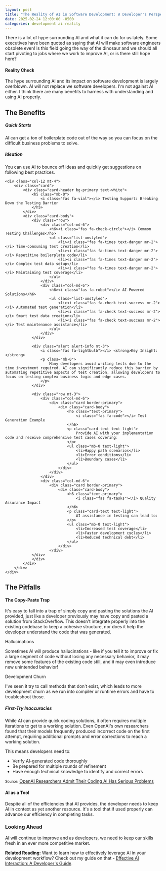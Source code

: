 ```yaml
---
layout: post
title: "The Reality of AI in Software Development: A Developer's Perspective"
date: 2025-02-24 12:00:00 -0500
categories: development ai reality
---
```


<div class="text-center mb-4">
    <i class="fas fa-robot fa-4x text-info"></i>
    <i class="fas fa-question fa-2x mx-3 text-danger"></i>
    <i class="fas fa-laptop-code fa-4x text-success"></i>
</div>

<div class="lead mb-4">
    <p>
        There is a lot of hype surrounding AI and what it can do for us lately. Some executives have been quoted as saying that AI will make software engineers obsolete even! Is this field going the way of the dinosaur and we should all start pivoting to jobs where we work to improve AI, or is there still hope here?
    </p>
</div>

<!--more-->

<div class="card mb-4 border-info">
    <div class="card-body">
        <h4 class="card-title">
            <i class="fas fa-bullhorn"></i> Reality Check
        </h4>
        <p class="card-text">
            The hype surrounding AI and its impact on software development is largely overblown. AI will not replace we software developers. I'm not against AI either. I think there are many benefits to harness with understanding and using AI properly.
        </p>
    </div>
</div>

<h2><i class="fas fa-plus-circle"></i> The Benefits</h2>

<div class="row mb-4">
    <!-- First two cards remain unchanged -->
    <div class="col-md-4">
        <div class="card h-100">
            <div class="card-body">
                <h5 class="card-title">
                    <i class="fas fa-rocket"></i> Quick Starts
                </h5>
                <p class="card-text">
                    AI can get a ton of boilerplate code out of the way so you can focus on the difficult business problems to solve.
                </p>
            </div>
        </div>
    </div>
    <div class="col-md-4">
        <div class="card h-100">
            <div class="card-body">
                <h5 class="card-title">
                    <i class="fas fa-comments"></i> Ideation
                </h5>
                <p class="card-text">
                    You can use AI to bounce off ideas and quickly get suggestions on following best practices.
                </p>
            </div>
        </div>
    </div>

    <div class="col-12 mt-4">
        <div class="card">
            <div class="card-header bg-primary text-white">
                <h5 class="mb-0">
                    <i class="fas fa-vial"></i> Testing Support: Breaking Down the Testing Barrier
                </h5>
            </div>
            <div class="card-body">
                <div class="row">
                    <div class="col-md-6">
                        <h6><i class="fas fa-check-circle"></i> Common Testing Challenges</h6>
                        <ul class="list-unstyled">
                            <li><i class="fas fa-times text-danger mr-2"></i> Time-consuming test creation</li>
                            <li><i class="fas fa-times text-danger mr-2"></i> Repetitive boilerplate code</li>
                            <li><i class="fas fa-times text-danger mr-2"></i> Complex test data setup</li>
                            <li><i class="fas fa-times text-danger mr-2"></i> Maintaining test coverage</li>
                        </ul>
                    </div>
                    <div class="col-md-6">
                        <h6><i class="fas fa-robot"></i> AI-Powered Solutions</h6>
                        <ul class="list-unstyled">
                            <li><i class="fas fa-check text-success mr-2"></i> Automated test generation</li>
                            <li><i class="fas fa-check text-success mr-2"></i> Smart test data creation</li>
                            <li><i class="fas fa-check text-success mr-2"></i> Test maintenance assistance</li>
                        </ul>
                    </div>
                </div>
                
                <div class="alert alert-info mt-3">
                    <i class="fas fa-lightbulb"></i> <strong>Key Insight:</strong>
                    <p class="mb-0">
                        Many developers avoid writing tests due to the time investment required. AI can significantly reduce this barrier by automating repetitive aspects of test creation, allowing developers to focus on testing complex business logic and edge cases.
                    </p>
                </div>

                <div class="row mt-3">
                    <div class="col-md-6">
                        <div class="card border-primary">
                            <div class="card-body">
                                <h6 class="text-primary">
                                    <i class="fas fa-code"></i> Test Generation Example
                                </h6>
                                <p class="card-text text-light">
                                    Provide AI with your implementation code and receive comprehensive test cases covering:
                                </p>
                                <ul class="mb-0 text-light">
                                    <li>Happy path scenarios</li>
                                    <li>Error conditions</li>
                                    <li>Boundary cases</li>
                                </ul>
                            </div>
                        </div>
                    </div>
                    <div class="col-md-6">
                        <div class="card border-primary">
                            <div class="card-body">
                                <h6 class="text-primary">
                                    <i class="fas fa-tasks"></i> Quality Assurance Impact
                                </h6>
                                <p class="card-text text-light">
                                    AI assistance in testing can lead to:
                                </p>
                                <ul class="mb-0 text-light">
                                    <li>Increased test coverage</li>
                                    <li>Faster development cycles</li>
                                    <li>Reduced technical debt</li>
                                </ul>
                            </div>
                        </div>
                </div>
                </div>
            </div>
        </div>
    </div>
</div>

<h2><i class="fas fa-exclamation-triangle"></i> The Pitfalls</h2>

<div class="alert alert-warning" role="alert">
    <h4 class="alert-heading">
        <i class="fas fa-copy"></i> The Copy-Paste Trap
    </h4>
    <p>
        It's easy to fall into a trap of simply copy and pasting the solutions the AI provided, just like a developer previously may have copy and pasted a solution from StackOverflow. This doesn't integrate properly into the existing codebase to keep a cohesive structure, nor does it help the developer understand the code that was generated.
    </p>
</div>

<div class="row mb-4">
    <div class="col-md-6">
        <div class="card h-100">
            <div class="card-header bg-danger text-white">
                <i class="fas fa-random"></i> Hallucinations
            </div>
            <div class="card-body">
                <p class="card-text">
                    Sometimes AI will produce hallucinations - like if you tell it to improve or fix a large segment of code without losing any necessary behavior, it may remove some features of the existing code still, and it may even introduce new unintended behavior!
                </p>
            </div>
        </div>
    </div>
    <div class="col-md-6">
        <div class="card h-100">
            <div class="card-header bg-danger text-white">
                <i class="fas fa-bug"></i> Development Churn
            </div>
            <div class="card-body">
                <p class="card-text">
                    I've seen it try to call methods that don't exist, which leads to more development churn as we run into compiler or runtime errors and have to troubleshoot those.
                </p>
            </div>
        </div>
    </div>
</div>

<div class="card border-danger mb-4">
    <div class="card-header bg-danger">
        <h5 class="mb-0 text-white">
            <i class="fas fa-times-circle text-white"></i> First-Try Inaccuracies
        </h5>
    </div>
    <div class="card-body">
        <div class="row">
            <div class="col-md-8">
                <p class="card-text">
                    While AI can provide quick coding solutions, it often requires multiple iterations to get to a working solution. Even OpenAI's own researchers found that their models frequently produced incorrect code on the first attempt, requiring additional prompts and error corrections to reach a working solution.
                </p>
                <p class="card-text">
                    This means developers need to:
                </p>
                <ul>
                    <li>Verify AI-generated code thoroughly</li>
                    <li>Be prepared for multiple rounds of refinement</li>
                    <li>Have enough technical knowledge to identify and correct errors</li>
                </ul>
            </div>
            <div class="col-md-4">
                <div class="alert alert-secondary">
                    <i class="fas fa-quote-left"></i>
                    <small class="text-muted">Source:</small>
                    <a href="https://futurism.com/openai-researchers-coding-fail" 
                       target="_blank" 
                       class="alert-link">
                        OpenAI Researchers Admit Their Coding AI Has Serious Problems
                    </a>
                </div>
            </div>
        </div>
    </div>
</div>

<div class="alert alert-info mb-4" role="alert">
    <h4 class="alert-heading">
        <i class="fas fa-tools"></i> AI as a Tool
    </h4>
    <p class="mb-0">
        Despite all of the efficiencies that AI provides, the developer needs to keep AI in context as yet another resource. It's a tool that if used properly can advance our efficiency in completing tasks.
    </p>
</div>

<div class="card border-primary conclusion-card mb-4">
    <div class="card-body text-center">
        <h3 class="card-title">
            <i class="fas fa-forward"></i> Looking Ahead
        </h3>
        <p class="card-text lead">
            AI will continue to improve and as developers, we need to keep our skills fresh in an ever more competitive market.
        </p>
    </div>
</div>

<div class="alert alert-info mb-4">
    <i class="fas fa-link"></i> <strong>Related Reading:</strong> 
    Want to learn how to effectively leverage AI in your development workflow? Check out my guide on that -
    <a href="/blog/2025/02/22/effective-ai-interaction/" class="alert-link">Effective AI Interaction: A Developer's Guide</a>.
</div>